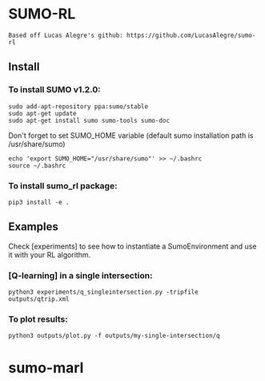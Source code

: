 # SUMO-RL

```
Based off Lucas Alegre's github: https://github.com/LucasAlegre/sumo-rl
```

## Install

### To install SUMO v1.2.0:

```
sudo add-apt-repository ppa:sumo/stable
sudo apt-get update
sudo apt-get install sumo sumo-tools sumo-doc 
```
Don't forget to set SUMO_HOME variable (default sumo installation path is /usr/share/sumo)
```
echo 'export SUMO_HOME="/usr/share/sumo"' >> ~/.bashrc
source ~/.bashrc
```

### To install sumo_rl package:
```
pip3 install -e .
```

## Examples

Check [experiments] to see how to instantiate a SumoEnvironment and use it with your RL algorithm.

### [Q-learning] in a single intersection:
```
python3 experiments/q_singleintersection.py -tripfile outputs/qtrip.xml
```

### To plot results:
```
python3 outputs/plot.py -f outputs/my-single-intersection/q
```



# sumo-marl
